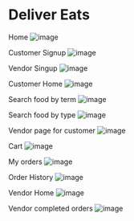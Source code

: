 # Deliver Eats

Home
![image](https://github.com/PGS-Project-Group/HungryHead/assets/56722344/2006959a-2856-4eef-ad91-1935bcaca20b)

Customer Signup
![image](https://github.com/PGS-Project-Group/HungryHead/assets/56722344/546d6875-7340-4fde-8f54-404abe4cb5e2)

Vendor Singup
![image](https://github.com/PGS-Project-Group/HungryHead/assets/56722344/702134f0-af5e-47ad-85f6-cc1ce7943c3d)

Customer Home
![image](https://github.com/PGS-Project-Group/HungryHead/assets/56722344/26e49527-c9d0-4f57-959b-693718703deb)

Search food by term
![image](https://github.com/PGS-Project-Group/HungryHead/assets/56722344/7c325b96-6d1e-4c2d-86a7-2772a417b1d8)

Search food by type
![image](https://github.com/PGS-Project-Group/HungryHead/assets/56722344/a95dd048-704f-414b-8dee-a2674c61c345)

Vendor page for customer
![image](https://github.com/PGS-Project-Group/HungryHead/assets/56722344/710adadc-63a9-4f32-8031-aae2166cad46)

Cart
![image](https://github.com/PGS-Project-Group/HungryHead/assets/56722344/aff38ad1-0769-4a89-b9a0-c70113181402)

My orders
![image](https://github.com/PGS-Project-Group/HungryHead/assets/56722344/840b1168-de8e-4d6c-b635-fb03bb3642c9)

Order History
![image](https://github.com/PGS-Project-Group/HungryHead/assets/56722344/504655ea-26af-46a3-b421-56cb00130997)

Vendor Home
![image](https://github.com/PGS-Project-Group/HungryHead/assets/56722344/33ba04a0-063e-469c-a41c-40e78ffcd6d0)

Vendor completed orders
![image](https://github.com/PGS-Project-Group/HungryHead/assets/56722344/e66c4bc7-725c-465f-8fe8-e36a456fe26a)


